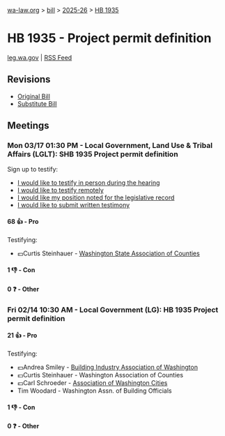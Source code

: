 [wa-law.org](/) > [bill](/bill/) > [2025-26](/bill/2025-26/) > [HB 1935](/bill/2025-26/hb/1935/)

# HB 1935 - Project permit definition
[leg.wa.gov](https://app.leg.wa.gov/billsummary?BillNumber=1935&Year=2025&Initiative=false) | [RSS Feed](./rss.xml)

## Revisions
* [Original Bill](1/)
* [Substitute Bill](S/)

## Meetings
### Mon 03/17 01:30 PM - Local Government, Land Use & Tribal Affairs (LGLT): SHB 1935 Project permit definition
Sign up to testify:
* [I would like to testify in person during the hearing](https://app.leg.wa.gov/csi/Testifier/Add?chamber=House&mId=33087&aId=165915&caId=26578&tId=1)
* [I would like to testify remotely](https://app.leg.wa.gov/csi/Testifier/Add?chamber=House&mId=33087&aId=165915&caId=26578&tId=2)
* [I would like my position noted for the legislative record](https://app.leg.wa.gov/csi/Testifier/Add?chamber=House&mId=33087&aId=165915&caId=26578&tId=3)
* [I would like to submit written testimony](https://app.leg.wa.gov/csi/Testifier/Add?chamber=House&mId=33087&aId=165915&caId=26578&tId=4)

#### 68 👍 - Pro
Testifying:
* 💵Curtis Steinhauer - [Washington State Association of Counties](/org/washington_state_association_of_counties/)

#### 1 👎 - Con

#### 0 ❓ - Other

### Fri 02/14 10:30 AM - Local Government (LG): HB 1935 Project permit definition
#### 21 👍 - Pro
Testifying:
* 💵Andrea Smiley - [Building Industry Association of Washington](/org/building_industry_association_of_washington/)
* 💵Curtis Steinhauer - Washington Association of Counties
* 💵Carl Schroeder - [Association of Washington Cities](/org/association_of_washington_cities/)
* Tim Woodard - Washington Assn. of Building Officials

#### 1 👎 - Con

#### 0 ❓ - Other
